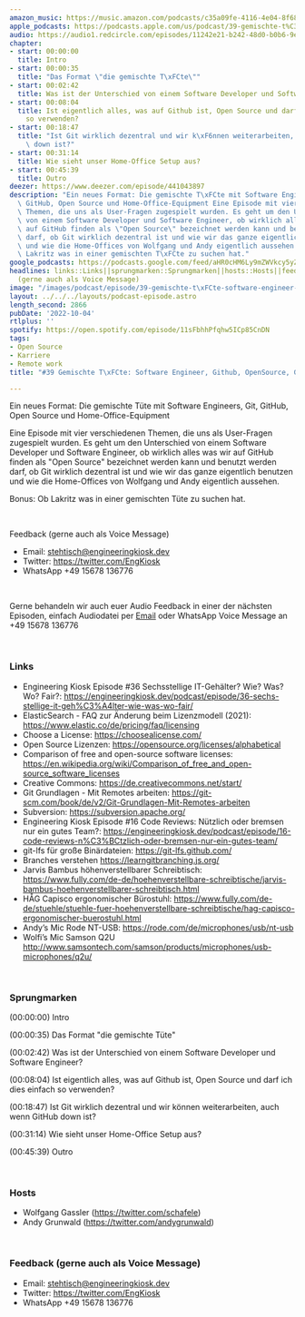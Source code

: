 ```yaml
---
amazon_music: https://music.amazon.com/podcasts/c35a09fe-4116-4e04-8f68-77d61b112e46/episodes/d180fbb4-2250-4619-b12b-89b1b4825973/engineering-kiosk-39-gemischte-t%C3%BCte-software-engineer-github-opensource-git-und-homeoffice
apple_podcasts: https://podcasts.apple.com/us/podcast/39-gemischte-t%C3%BCte-software-engineer-github-opensource/id1603082924?i=1000581487989&uo=4
audio: https://audio1.redcircle.com/episodes/11242e21-b242-48d0-b0b6-9e0170d80c49/stream.mp3
chapter:
- start: 00:00:00
  title: Intro
- start: 00:00:35
  title: "Das Format \"die gemischte T\xFCte\""
- start: 00:02:42
  title: Was ist der Unterschied von einem Software Developer und Software Engineer?
- start: 00:08:04
  title: Ist eigentlich alles, was auf Github ist, Open Source und darf ich dies einfach
    so verwenden?
- start: 00:18:47
  title: "Ist Git wirklich dezentral und wir k\xF6nnen weiterarbeiten, auch wenn GitHub\
    \ down ist?"
- start: 00:31:14
  title: Wie sieht unser Home-Office Setup aus?
- start: 00:45:39
  title: Outro
deezer: https://www.deezer.com/episode/441043897
description: "Ein neues Format: Die gemischte T\xFCte mit Software Engineers, Git,\
  \ GitHub, Open Source und Home-Office-Equipment Eine Episode mit vier verschiedenen\
  \ Themen, die uns als User-Fragen zugespielt wurden. Es geht um den Unterschied\
  \ von einem Software Developer und Software Engineer, ob wirklich alles was wir\
  \ auf GitHub finden als \"Open Source\" bezeichnet werden kann und benutzt werden\
  \ darf, ob Git wirklich dezentral ist und wie wir das ganze eigentlich benutzen\
  \ und wie die Home-Offices von Wolfgang und Andy eigentlich aussehen. Bonus: Ob\
  \ Lakritz was in einer gemischten T\xFCte zu suchen hat."
google_podcasts: https://podcasts.google.com/feed/aHR0cHM6Ly9mZWVkcy5yZWRjaXJjbGUuY29tLzBlY2ZkZmQ3LWZkYTEtNGMzZC05NTE1LTQ3NjcyN2Y5ZGY1ZQ/episode/MDU0ZWY3NTAtMzVkYi00OGJkLThjYmYtZDUzMTVkMDBhNDA0?sa=X&ved=2ahUKEwif0-WG48X6AhVQrXIEHemqChQQkfYCegQIARAF
headlines: links::Links||sprungmarken::Sprungmarken||hosts::Hosts||feedback-gerne-auch-als-voice-message::Feedback
  (gerne auch als Voice Message)
image: "/images/podcast/episode/39-gemischte-t\xFCte-software-engineer-github-opensource-git-und-homeoffice.jpg"
layout: ../../../layouts/podcast-episode.astro
length_second: 2866
pubDate: '2022-10-04'
rtlplus: ''
spotify: https://open.spotify.com/episode/11sFbhhPfqhw5ICp85CnDN
tags:
- Open Source
- Karriere
- Remote work
title: "#39 Gemischte T\xFCte: Software Engineer, Github, OpenSource, Git und HomeOffice"

---
```

<p>Ein neues Format: Die gemischte Tüte mit Software Engineers, Git, GitHub, Open Source und Home-Office-Equipment</p><p>Eine Episode mit vier verschiedenen Themen, die uns als User-Fragen zugespielt wurden. Es geht um den Unterschied von einem Software Developer und Software Engineer, ob wirklich alles was wir auf GitHub finden als &#34;Open Source&#34; bezeichnet werden kann und benutzt werden darf, ob Git wirklich dezentral ist und wie wir das ganze eigentlich benutzen und wie die Home-Offices von Wolfgang und Andy eigentlich aussehen.</p><p>Bonus: Ob Lakritz was in einer gemischten Tüte zu suchen hat.</p><p><br></p><p>Feedback (gerne auch als Voice Message)</p><ul><li>Email: <a href="mailto:stehtisch@engineeringkiosk.dev" rel="nofollow">stehtisch@engineeringkiosk.dev</a></li><li>Twitter: <a href="https://twitter.com/EngKiosk" rel="nofollow">https://twitter.com/EngKiosk</a></li><li>WhatsApp +49 15678 136776</li></ul><p><br></p><p>Gerne behandeln wir auch euer Audio Feedback in einer der nächsten Episoden, einfach Audiodatei per <a href="https://engineeringkiosk.dev/kontakt/">Email</a> oder WhatsApp Voice Message an +49 15678 136776</p><p><br></p><h3 id="links">Links</h3><ul><li>Engineering Kiosk Episode #36 Sechsstellige IT-Gehälter? Wie? Was? Wo? Fair?: <a href="https://engineeringkiosk.dev/podcast/episode/36-sechs-stellige-it-geh%C3%A4lter-wie-was-wo-fair/">https://engineeringkiosk.dev/podcast/episode/36-sechs-stellige-it-geh%C3%A4lter-wie-was-wo-fair/</a></li><li>ElasticSearch - FAQ zur Änderung beim Lizenzmodell (2021): <a href="https://www.elastic.co/de/pricing/faq/licensing" rel="nofollow">https://www.elastic.co/de/pricing/faq/licensing</a></li><li>Choose a License: <a href="https://choosealicense.com/" rel="nofollow">https://choosealicense.com/</a></li><li>Open Source Lizenzen: <a href="https://opensource.org/licenses/alphabetical" rel="nofollow">https://opensource.org/licenses/alphabetical</a></li><li>Comparison of free and open-source software licenses: <a href="https://en.wikipedia.org/wiki/Comparison_of_free_and_open-source_software_licenses" rel="nofollow">https://en.wikipedia.org/wiki/Comparison_of_free_and_open-source_software_licenses</a></li><li>Creative Commons: <a href="https://de.creativecommons.net/start/" rel="nofollow">https://de.creativecommons.net/start/</a></li><li>Git Grundlagen - Mit Remotes arbeiten: <a href="https://git-scm.com/book/de/v2/Git-Grundlagen-Mit-Remotes-arbeiten" rel="nofollow">https://git-scm.com/book/de/v2/Git-Grundlagen-Mit-Remotes-arbeiten</a></li><li>Subversion: <a href="https://subversion.apache.org/" rel="nofollow">https://subversion.apache.org/</a></li><li>Engineering Kiosk Episode #16 Code Reviews: Nützlich oder bremsen nur ein gutes Team?: <a href="https://engineeringkiosk.dev/podcast/episode/16-code-reviews-n%C3%BCtzlich-oder-bremsen-nur-ein-gutes-team/">https://engineeringkiosk.dev/podcast/episode/16-code-reviews-n%C3%BCtzlich-oder-bremsen-nur-ein-gutes-team/</a></li><li>git-lfs für große Binärdateien: <a href="https://git-lfs.github.com/" rel="nofollow">https://git-lfs.github.com/</a></li><li>Branches verstehen <a href="https://learngitbranching.js.org/" rel="nofollow">https://learngitbranching.js.org/</a></li><li>Jarvis Bambus höhenverstellbarer Schreibtisch: <a href="https://www.fully.com/de-de/hoehenverstellbare-schreibtische/jarvis-bambus-hoehenverstellbarer-schreibtisch.html" rel="nofollow">https://www.fully.com/de-de/hoehenverstellbare-schreibtische/jarvis-bambus-hoehenverstellbarer-schreibtisch.html</a></li><li>HÅG Capisco ergonomischer Bürostuhl: <a href="https://www.fully.com/de-de/stuehle/stuehle-fuer-hoehenverstellbare-schreibtische/hag-capisco-ergonomischer-buerostuhl.html" rel="nofollow">https://www.fully.com/de-de/stuehle/stuehle-fuer-hoehenverstellbare-schreibtische/hag-capisco-ergonomischer-buerostuhl.html</a></li><li>Andy’s Mic Rode NT-USB: <a href="https://rode.com/de/microphones/usb/nt-usb" rel="nofollow">https://rode.com/de/microphones/usb/nt-usb</a></li><li>Wolfi’s Mic Samson Q2U <a href="http://www.samsontech.com/samson/products/microphones/usb-microphones/q2u/" rel="nofollow">http://www.samsontech.com/samson/products/microphones/usb-microphones/q2u/</a> </li></ul><p><br></p><h3 id="sprungmarken">Sprungmarken</h3><p>(00:00:00) Intro</p><p>(00:00:35) Das Format &#34;die gemischte Tüte&#34;</p><p>(00:02:42) Was ist der Unterschied von einem Software Developer und Software Engineer?</p><p>(00:08:04) Ist eigentlich alles, was auf Github ist, Open Source und darf ich dies einfach so verwenden?</p><p>(00:18:47) Ist Git wirklich dezentral und wir können weiterarbeiten, auch wenn GitHub down ist?</p><p>(00:31:14) Wie sieht unser Home-Office Setup aus?</p><p>(00:45:39) Outro</p><p><br></p><h3 id="hosts">Hosts</h3><ul><li>Wolfgang Gassler (<a href="https://twitter.com/schafele" rel="nofollow">https://twitter.com/schafele</a>)</li><li>Andy Grunwald (<a href="https://twitter.com/andygrunwald" rel="nofollow">https://twitter.com/andygrunwald</a>)</li></ul><p><br></p><h3 id="feedback-gerne-auch-als-voice-message">Feedback (gerne auch als Voice Message)</h3><ul><li>Email: <a href="mailto:stehtisch@engineeringkiosk.dev" rel="nofollow">stehtisch@engineeringkiosk.dev</a></li><li>Twitter: <a href="https://twitter.com/EngKiosk" rel="nofollow">https://twitter.com/EngKiosk</a></li><li>WhatsApp +49 15678 136776</li></ul>